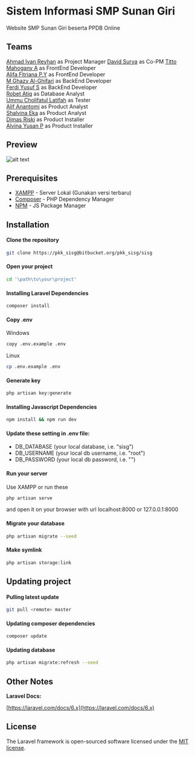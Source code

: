 # Sistem Informasi SMP Sunan Giri

Website SMP Sunan Giri beserta PPDB Online

## Teams

[Ahmad Ivan Reyhan](https://github.com/IvanReyhan22) as Project Manager
[David Surya](https://github.com/davpyu) as Co-PM
[Titto Mahogany A]() as FrontEnd Developer  
[Alifa Fitriana P.Y]() as FrontEnd Developer  
[M Ghazy Al-Ghifari]() as BackEnd Developer  
[Ferdi Yusuf S](https://github.com/ferdiys) as BackEnd Developer  
[Robet Atiq]() as Database Analyst  
[Ummu Cholifatul Latifah](https://github.com/latifah1105) as Tester  
[Alif Anantomi](https://github.com/anantomialif) as Product Analyst  
[Shalvina Eka]() as Product Analyst  
[Dimas Riski]() as Product Installer  
[Alvina Yusan P]() as Product Installer  

## Preview

![alt text](https://raw.githubusercontent.com/ferdiys/PKK-SISG/master/Preview/pkk.png)

## Prerequisites

* [XAMPP](https://www.apachefriends.org/download.html) - Server Lokal (Gunakan versi terbaru)
* [Composer](https://getcomposer.org/download/) - PHP Dependency Manager
* [NPM](https://nodejs.org/en/) - JS Package Manager

## Installation

#### Clone the repository

```bash
git clone https://pkk_sisg@bitbucket.org/pkk_sisg/sisg
```

#### Open your project

```bash
cd '\path\to\your\project'
```

#### Installing Laravel Dependencies

```bash
composer install
```

#### Copy .env

Windows
```bash
copy .env.example .env 
```
Linux
```bash
cp .env.example .env 
```

#### Generate key

```bash
php artisan key:generate
```

#### Installing Javascript Dependencies

```bash
npm install && npm run dev
```

#### Update these setting in .env file:

* DB_DATABASE (your local database, i.e. "sisg")
* DB_USERNAME (your local db username, i.e. "root")
* DB_PASSWORD (your local db password, i.e. "")

#### Run your server

Use XAMPP or run these

```bash
php artisan serve
```
and open it on your browser with url localhost:8000 or 127.0.0.1:8000

#### Migrate your database

```bash
php artisan migrate --seed
```

#### Make symlink

```bash
php artisan storage:link
```

## Updating project

#### Pulling latest update

```bash
git pull <remote> master
```

#### Updating composer dependencies

```bash
composer update
```

#### Updating database

```bash
php artisan migrate:refresh --seed
```

## Other Notes

**Laravel Docs:**

[https://laravel.com/docs/6.x](https://laravel.com/docs/6.x)

## License
The Laravel framework is open-sourced software licensed under the [MIT license](https://opensource.org/licenses/MIT).
